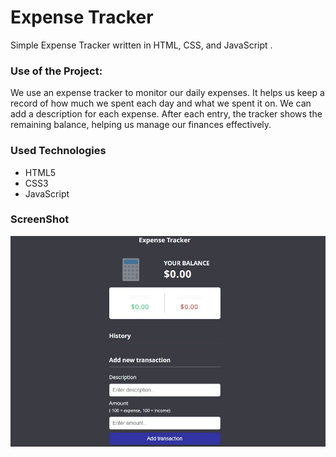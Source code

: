 <h1>Expense Tracker</h1>

<p>Simple Expense Tracker written in HTML, CSS, and JavaScript .</p>

### Use of the Project:

<p>We use an expense tracker to monitor our daily expenses. It helps us keep a record of how much we spent each day and what we spent it on. We can add a description for each expense. After each entry, the tracker shows the remaining balance, helping us manage our finances effectively.</p>

<h3>Used Technologies</h3>
<ul>
  <li>HTML5</li>
  <li>CSS3</li>
  <li>JavaScript</li>
</ul>

<h3> ScreenShot </h3> 
<img width="959" alt="todo" src="expense tracker.JPG">
 <br>
